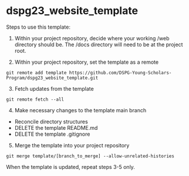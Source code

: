 # dspg23_website_template

Steps to use this template:

1. Within your project repository, decide where your working /web directory should be. The /docs directory will need to be at the project root.

2. Within your project repository, set the template as a remote

`git remote add template https://github.com/DSPG-Young-Scholars-Program/dspg23_website_template.git`

3. Fetch updates from the template

`git remote fetch --all`

4. Make necessary changes to the template main branch
  - Reconcile directory structures
  - DELETE the template README.md
  - DELETE the template .gitignore

5. Merge the template into your project repository

`git merge template/[branch_to_merge] --allow-unrelated-histories`

When the template is updated, repeat steps 3-5 only.
